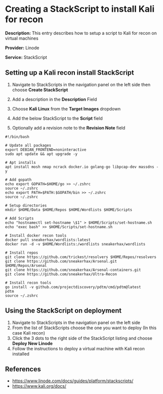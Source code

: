 # Creating a StackScript to install Kali for recon

**Description:** This entry describes how to setup a script to Kali for recon on virtual machines

**Provider:** Linode

**Service:** StackScript

## Setting up a Kali recon install StackScript

1. Navigate to StackScripts in the navigation panel on the left side then choose **Create StackScript**

2. Add a description in the **Description** Field

3. Choose **Kali Linux** from the **Target Images** dropdown

4. Add the below StackScript to the **Script** field

5. Optionally add a revision note to the **Revision Note** field

```
#!/bin/bash

# Update all packages
export DEBIAN_FRONTEND=noninteractive
sudo apt update && apt upgrade -y

# Apt installs
apt install mosh nmap ncrack docker.io golang-go libpcap-dev massdns -y

# Add gopath
echo export GOPATH=$HOME/go >> ~/.zshrc
source ~/.zshrc
echo export PATH=$PATH:$GOPATH/bin >> ~/.zshrc
source ~/.zshrc

# Setup directories
mkdir $HOME/Data $HOME/Repos $HOME/Wordlists $HOME/Scripts

# Add Scripts
echo "hostnamectl set-hostname \$1" > $HOME/Scripts/set-hostname.sh
echo "exec bash" >> $HOME/Scripts/set-hostname.sh

# Install docker recon tools
docker pull sneakerhax/wordlists:latest
docker run -d -v $HOME/Wordlists:/wordlists sneakerhax/wordlists

# Install repos
git clone https://github.com/trickest/resolvers $HOME/Repos/resolvers
git clone https://github.com/sneakerhax/Arsenal.git $HOME/Repos/Arsenal
git clone https://github.com/sneakerhax/Arsenal-containers.git
git clone https://github.com/sneakerhax/Ultra-Recon

# Install recon tools
go install -v github.com/projectdiscovery/pdtm/cmd/pdtm@latest
pdtm
source ~/.zshrc
```

## Using the StackScript on deployment

1. Navigate to StackScripts in the navigation panel on the left side
2. From the list of StackScripts choose the one you want to deploy (In this case Kali recon)
3. Click the 3 dots to the right side of the StackScript listing and choose **Deploy New Linode**
4. Follow the instructions to deploy a virtual machine with Kali recon installed
  
## References
* https://www.linode.com/docs/guides/platform/stackscripts/
* https://www.kali.org/docs/
